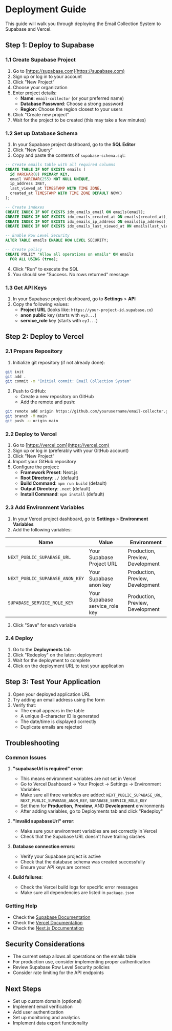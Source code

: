 # Deployment Guide

This guide will walk you through deploying the Email Collection System to Supabase and Vercel.

## Step 1: Deploy to Supabase

### 1.1 Create Supabase Project

1. Go to [https://supabase.com](https://supabase.com)
2. Sign up or log in to your account
3. Click "New Project"
4. Choose your organization
5. Enter project details:
   - **Name**: `email-collector` (or your preferred name)
   - **Database Password**: Choose a strong password
   - **Region**: Choose the region closest to your users
6. Click "Create new project"
7. Wait for the project to be created (this may take a few minutes)

### 1.2 Set up Database Schema

1. In your Supabase project dashboard, go to the **SQL Editor**
2. Click "New Query"
3. Copy and paste the contents of `supabase-schema.sql`:

```sql
-- Create emails table with all required columns
CREATE TABLE IF NOT EXISTS emails (
  id VARCHAR(8) PRIMARY KEY,
  email VARCHAR(255) NOT NULL UNIQUE,
  ip_address INET,
  last_viewed_at TIMESTAMP WITH TIME ZONE,
  created_at TIMESTAMP WITH TIME ZONE DEFAULT NOW()
);

-- Create indexes
CREATE INDEX IF NOT EXISTS idx_emails_email ON emails(email);
CREATE INDEX IF NOT EXISTS idx_emails_created_at ON emails(created_at);
CREATE INDEX IF NOT EXISTS idx_emails_ip_address ON emails(ip_address);
CREATE INDEX IF NOT EXISTS idx_emails_last_viewed_at ON emails(last_viewed_at);

-- Enable Row Level Security
ALTER TABLE emails ENABLE ROW LEVEL SECURITY;

-- Create policy
CREATE POLICY "Allow all operations on emails" ON emails
  FOR ALL USING (true);
```

4. Click "Run" to execute the SQL
5. You should see "Success. No rows returned" message

### 1.3 Get API Keys

1. In your Supabase project dashboard, go to **Settings** > **API**
2. Copy the following values:
   - **Project URL** (looks like: `https://your-project-id.supabase.co`)
   - **anon public** key (starts with `eyJ...`)
   - **service_role** key (starts with `eyJ...`)

## Step 2: Deploy to Vercel

### 2.1 Prepare Repository

1. Initialize git repository (if not already done):
```bash
git init
git add .
git commit -m "Initial commit: Email Collection System"
```

2. Push to GitHub:
   - Create a new repository on GitHub
   - Add the remote and push:
```bash
git remote add origin https://github.com/yourusername/email-collector.git
git branch -M main
git push -u origin main
```

### 2.2 Deploy to Vercel

1. Go to [https://vercel.com](https://vercel.com)
2. Sign up or log in (preferably with your GitHub account)
3. Click "New Project"
4. Import your GitHub repository
5. Configure the project:
   - **Framework Preset**: Next.js
   - **Root Directory**: `./` (default)
   - **Build Command**: `npm run build` (default)
   - **Output Directory**: `.next` (default)
   - **Install Command**: `npm install` (default)

### 2.3 Add Environment Variables

1. In your Vercel project dashboard, go to **Settings** > **Environment Variables**
2. Add the following variables:

| Name | Value | Environment |
|------|-------|-------------|
| `NEXT_PUBLIC_SUPABASE_URL` | Your Supabase Project URL | Production, Preview, Development |
| `NEXT_PUBLIC_SUPABASE_ANON_KEY` | Your Supabase anon key | Production, Preview, Development |
| `SUPABASE_SERVICE_ROLE_KEY` | Your Supabase service_role key | Production, Preview, Development |

3. Click "Save" for each variable

### 2.4 Deploy

1. Go to the **Deployments** tab
2. Click "Redeploy" on the latest deployment
3. Wait for the deployment to complete
4. Click on the deployment URL to test your application

## Step 3: Test Your Application

1. Open your deployed application URL
2. Try adding an email address using the form
3. Verify that:
   - The email appears in the table
   - A unique 8-character ID is generated
   - The date/time is displayed correctly
   - Duplicate emails are rejected

## Troubleshooting

### Common Issues

1. **"supabaseUrl is required" error**:
   - This means environment variables are not set in Vercel
   - Go to Vercel Dashboard → Your Project → Settings → Environment Variables
   - Make sure all three variables are added: `NEXT_PUBLIC_SUPABASE_URL`, `NEXT_PUBLIC_SUPABASE_ANON_KEY`, `SUPABASE_SERVICE_ROLE_KEY`
   - Set them for **Production**, **Preview**, AND **Development** environments
   - After adding variables, go to Deployments tab and click "Redeploy"

2. **"Invalid supabaseUrl" error**:
   - Make sure your environment variables are set correctly in Vercel
   - Check that the Supabase URL doesn't have trailing slashes

3. **Database connection errors**:
   - Verify your Supabase project is active
   - Check that the database schema was created successfully
   - Ensure your API keys are correct

4. **Build failures**:
   - Check the Vercel build logs for specific error messages
   - Make sure all dependencies are listed in `package.json`

### Getting Help

- Check the [Supabase Documentation](https://supabase.com/docs)
- Check the [Vercel Documentation](https://vercel.com/docs)
- Check the [Next.js Documentation](https://nextjs.org/docs)

## Security Considerations

- The current setup allows all operations on the emails table
- For production use, consider implementing proper authentication
- Review Supabase Row Level Security policies
- Consider rate limiting for the API endpoints

## Next Steps

- Set up custom domain (optional)
- Implement email verification
- Add user authentication
- Set up monitoring and analytics
- Implement data export functionality